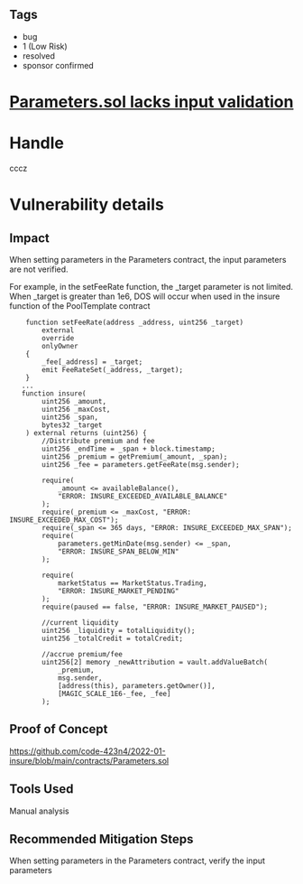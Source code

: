 ## Tags

- bug
- 1 (Low Risk)
- resolved
- sponsor confirmed

# [Parameters.sol lacks input validation](https://github.com/code-423n4/2022-01-insure-findings/issues/44) 

# Handle

cccz


# Vulnerability details

## Impact
When setting parameters in the Parameters contract, the input parameters are not verified.

For example, in the setFeeRate function, the _target parameter is not limited. When _target is greater than 1e6, DOS will occur when used in the insure function of the PoolTemplate contract
```
    function setFeeRate(address _address, uint256 _target)
        external
        override
        onlyOwner
    {
        _fee[_address] = _target;
        emit FeeRateSet(_address, _target);
    }
   ...
   function insure(
        uint256 _amount,
        uint256 _maxCost,
        uint256 _span,
        bytes32 _target
    ) external returns (uint256) {
        //Distribute premium and fee
        uint256 _endTime = _span + block.timestamp;
        uint256 _premium = getPremium(_amount, _span);
        uint256 _fee = parameters.getFeeRate(msg.sender);

        require(
            _amount <= availableBalance(),
            "ERROR: INSURE_EXCEEDED_AVAILABLE_BALANCE"
        );
        require(_premium <= _maxCost, "ERROR: INSURE_EXCEEDED_MAX_COST");
        require(_span <= 365 days, "ERROR: INSURE_EXCEEDED_MAX_SPAN");
        require(
            parameters.getMinDate(msg.sender) <= _span,
            "ERROR: INSURE_SPAN_BELOW_MIN"
        );

        require(
            marketStatus == MarketStatus.Trading,
            "ERROR: INSURE_MARKET_PENDING"
        );
        require(paused == false, "ERROR: INSURE_MARKET_PAUSED");

        //current liquidity
        uint256 _liquidity = totalLiquidity();
        uint256 _totalCredit = totalCredit;

        //accrue premium/fee
        uint256[2] memory _newAttribution = vault.addValueBatch(
            _premium,
            msg.sender,
            [address(this), parameters.getOwner()],
            [MAGIC_SCALE_1E6-_fee, _fee]
        );
```
## Proof of Concept

https://github.com/code-423n4/2022-01-insure/blob/main/contracts/Parameters.sol

## Tools Used

Manual analysis


## Recommended Mitigation Steps

When setting parameters in the Parameters contract, verify the input parameters

